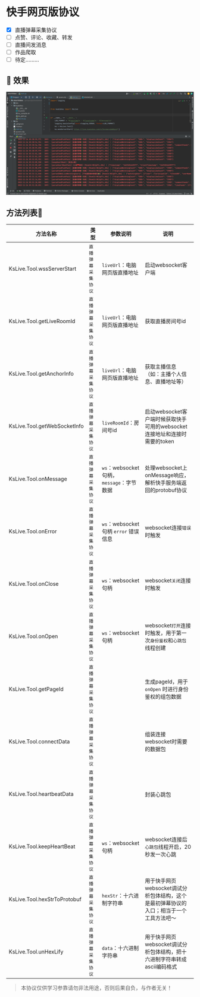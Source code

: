 # 快手网页版协议

- [X] 直播弹幕采集协议 
- [ ] 点赞、评论、收藏、转发
- [ ] 直播间发消息
- [ ] 作品爬取
- [ ] 待定.........
## 🍭 效果
![img.png](img.png)
## 方法列表🚗
| 方法名称         | 类型       | 参数说明                             | 说明                                              |
|--------------|----------|----------------------------------|-------------------------------------------------|
| KsLive.Tool.wssServerStart | `直播弹幕采集协议` | `liveUrl`：电脑网页版直播地址              | 启动websocket客户端                                  |
| KsLive.Tool.getLiveRoomId | `直播弹幕采集协议` | `liveUrl`：电脑网页版直播地址              | 获取直播房间号id                                       |
| KsLive.Tool.getAnchorInfo | `直播弹幕采集协议` | `liveUrl`：电脑网页版直播地址              | 获取主播信息（如：主播个人信息、直播地址等）                          |
| KsLive.Tool.getWebSocketInfo |`直播弹幕采集协议` | `liveRoomId`：房间号id               | 启动websocket客户端时候获取快手可用的websocket连接地址和连接时需要的token |
| KsLive.Tool.onMessage | `直播弹幕采集协议` | `ws`：websocket句柄， `message`：字节数据 | 处理websocket上onMessage响应， 解析快手服务端返回的protobuf协议   |
| KsLive.Tool.onError | `直播弹幕采集协议` | `ws`：websocket句柄 `error` 错误信息    | websocket连接`错误`时触发                              |
| KsLive.Tool.onClose | `直播弹幕采集协议` | `ws`：websocket句柄                 | websocket`关闭`连接时触发                              |
| KsLive.Tool.onOpen | `直播弹幕采集协议` | `ws`：websocket句柄                 | websocket`打开`连接时触发，用于第一次`身份鉴权`和`心跳包`线程创建        |
| KsLive.Tool.getPageId | `直播弹幕采集协议` |                                  | 生成pageId，用于`onOpen` 时进行身份鉴权的组包数据                |
| KsLive.Tool.connectData | `直播弹幕采集协议` |                                  | 组装连接 websocket时需要的数据包                           |
| KsLive.Tool.heartbeatData | `直播弹幕采集协议` |                                  | 封装心跳包                                           |
| KsLive.Tool.keepHeartBeat | `直播弹幕采集协议` | `ws`：websocket句柄                 | websocket连接后`心跳包`线程开启，20秒发一次心跳                  |
| KsLive.Tool.hexStrToProtobuf | `直播弹幕采集协议` | `hexStr`：十六进制字符串                 | 用于快手网页websocket调试分析包体结构，这个是最初弹幕协议的入口；相当于一个工具方法吧～ |
| KsLive.Tool.unHexLify | `直播弹幕采集协议` | `data`：十六进制字符串                 | 用于快手网页websocket调试分析包体结构，把十六进制字符串转成ascii编码格式|

> 本协议仅供学习参靠请勿非法用途，否则后果自负，与作者无关！

